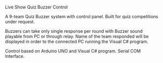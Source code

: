 Live Show Quiz Buzzer Control

A 9-team Quiz Buzzer system with control panel.
Built for quiz competitions under request.

Buzzers can take only single response per round with Buzzer sound playable from PC or through relay. 
Name of the team responded will be displayed in order to the connected PC running the Visual C# program.

Control based on Arduino UNO and Visual C# program.
Serial COM Interface.

